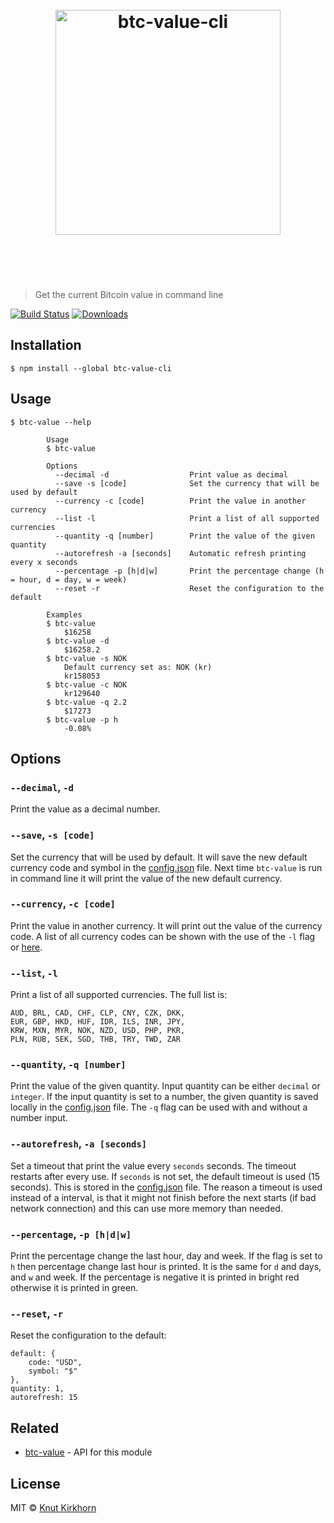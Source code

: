 <h1 align="center">
	<br>
	<img width="360" src="https://rawgit.com/Knutakir/btc-value-cli/master/media/logo.svg" alt="btc-value-cli">
	<br>
	<br>
	<br>
</h1>

> Get the current Bitcoin value in command line

[![Build Status](https://travis-ci.org/Knutakir/btc-value-cli.svg?branch=master)](https://travis-ci.org/Knutakir/btc-value-cli) [![Downloads](https://img.shields.io/npm/dm/btc-value-cli.svg)](https://www.npmjs.com/package/btc-value-cli)

## Installation
```
$ npm install --global btc-value-cli 
```

## Usage
```
$ btc-value --help

        Usage
        $ btc-value
        
        Options
          --decimal -d                  Print value as decimal
          --save -s [code]              Set the currency that will be used by default
          --currency -c [code]          Print the value in another currency         
          --list -l                     Print a list of all supported currencies
          --quantity -q [number]        Print the value of the given quantity
          --autorefresh -a [seconds]    Automatic refresh printing every x seconds
          --percentage -p [h|d|w]       Print the percentage change (h = hour, d = day, w = week)
          --reset -r                    Reset the configuration to the default

        Examples
        $ btc-value
            $16258
        $ btc-value -d
            $16258.2
        $ btc-value -s NOK
            Default currency set as: NOK (kr)
            kr158053
        $ btc-value -c NOK
            kr129640
        $ btc-value -q 2.2
            $17273
        $ btc-value -p h
            -0.08%
```

## Options
### `--decimal`, `-d`
Print the value as a decimal number.

### `--save`, `-s [code]`
Set the currency that will be used by default. It will save the new default currency code and symbol in the [config.json](config.json) file. Next time ```btc-value``` is run in command line it will print the value of the new default currency.

### `--currency`, `-c [code]`
Print the value in another currency. It will print out the value of the currency code. A list of all currency codes can be shown with the use of the `-l` flag or [here](https://github.com/Knutakir/btc-value/blob/master/currencies.json).

### `--list`, `-l`
Print a list of all supported currencies.
The full list is:
```
AUD, BRL, CAD, CHF, CLP, CNY, CZK, DKK,
EUR, GBP, HKD, HUF, IDR, ILS, INR, JPY,
KRW, MXN, MYR, NOK, NZD, USD, PHP, PKR,
PLN, RUB, SEK, SGD, THB, TRY, TWD, ZAR
```

### `--quantity`, `-q [number]`
Print the value of the given quantity. Input quantity can be either ```decimal``` or ```integer```.
If the input quantity is set to a number, the given quantity is saved locally in the [config.json](config.json) file.
The `-q` flag can be used with and without a number input.

### `--autorefresh`, `-a [seconds]`
Set a timeout that print the value every `seconds` seconds. The timeout restarts after every use. If `seconds` is not set, the default timeout is used (15 seconds). This is stored in the [config.json](config.json) file. The reason a timeout is used instead of a interval, is that it might not finish before the next starts (if bad network connection) and this can use more memory than needed.

### `--percentage`, `-p [h|d|w]`
Print the percentage change the last hour, day and week. If the flag is set to `h` then percentage change last hour is printed. It is the same for `d` and days, and `w` and week.
If the percentage is negative it is printed in bright red otherwise it is printed in green.

### `--reset`, `-r`
Reset the configuration to the default:
```
default: {
    code: "USD",
    symbol: "$"
},
quantity: 1,
autorefresh: 15
```

## Related
- [btc-value](https://github.com/Knutakir/btc-value) - API for this module

## License
MIT © [Knut Kirkhorn](LICENSE)
